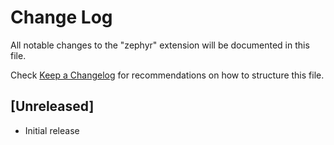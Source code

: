 # Change Log

All notable changes to the "zephyr" extension will be documented in this file.

Check [Keep a Changelog](http://keepachangelog.com/) for recommendations on how to structure this file.

## [Unreleased]

- Initial release